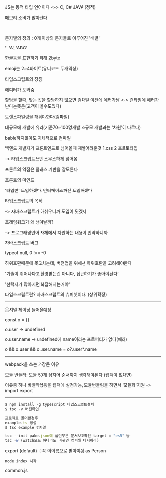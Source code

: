 JS는 동적 타입 언어이다 <-> C, C# JAVA (정적)

메모리 소비가 많아진다

<br>

문자열의 정의 : 0개 이상의 문자들로 이루어진 '배열'

'' 'A', 'ABC'



한글등을 표현하기 위해 2byte

 emoji는 2~4바이트(유니코드 두개믹싱)



타입스크립트의 장점

에디터가 도와줌

할당을 할때, 맞는 값을 할당하지 않으면 컴파일 이전에 에러가남 <-> 런타임에 에러가 난다는뜻은(고객이 볼수도있다)

트랜스파일링을 해줘야한다(컴파일)

대규모에 개발에 유리(기준70~100명개발 소규모 개발과는 '차원'이 다르다) 

bable하지않아도 자체적으로 컴파일





백엔드 개발자가 프론트엔드로 넘어올때 제일어려운것 1.css 2 프로토타입

-> 타입스크립트쓰면 스무스하게 넘어옴

프론트의 약점은 클래스 기반을 잘모른다



프론트의 마인드

'타입만' 도입하겠다, 인터페이스까진 도입하겠다



타입스크립트의 목적

-> 자바스크립트가 아쉬우니까 도입이 됫겠지

프레임워크가 왜 생겨날까?

-> 프로그래밍언어 자체에서 지원하는 내용이 빈약하니까



자바스크립트 버그

typeof null, 0 !== -0

하위호환때문에 못고치는데, 버전업을 위해선 하위호환을 고려해야한다



'기술이 뛰어나다고 환영받는건 아니다, 접근하기가 좋아야된다'

'선택지가 많아지면 복잡해지는거야'



타입스크립트란? 자바스크립트의 슈퍼셋이다. (상위확장)

---

옵셔널 체이닝 들어올예정



const o = {}



o.user -> undefined

o.user.name -> undefined에 name이라는 프로퍼티가 없다(에러)



o && o.user && o.user.name = o?.user?.name

---

webpack을 쓰는 가장큰 이유

모듈 번들러: 모듈 <src script> 50개 심지어 순서까지 생각해야된다 (웹팩이 없다면)

이유중 하나 바벨작업등을 웹팩에 설정가능, 모듈번들링을 하면서 '모듈화'지원 -> import export





---



```typescript
$ npm install -g typescript 타입스크립트설치
$ tsc -v 버전확인
```

```typescript
프로젝트 폴더환경후 
example.ts 생성
$ tsc example 컴파일

```

```typescript
tsc --init pake.json에 풀린부분 문서보고확인 target = "es5" 등
tsc -w (watch모드 하나라도 바뀌면 컴파일 다시하라)
```

 

export (default) ->꼭 이이름으로 받아야됨 as Person

```
node index 시작
```





common.js













